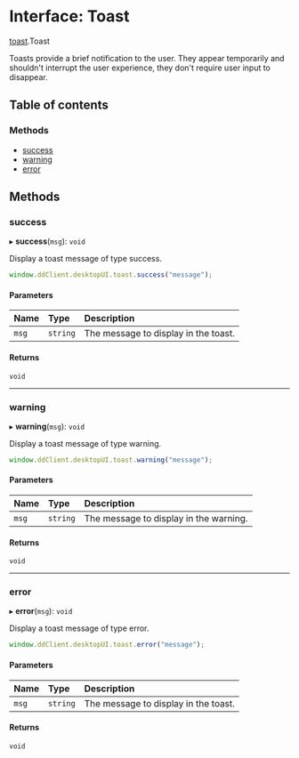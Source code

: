 # Interface: Toast

[toast](../modules/toast.md).Toast

Toasts provide a brief notification to the user.
They appear temporarily and shouldn't interrupt the user experience, they don't require user input to disappear.

## Table of contents

### Methods

- [success](toast.Toast.md#success)
- [warning](toast.Toast.md#warning)
- [error](toast.Toast.md#error)

## Methods

### success

▸ **success**(`msg`): `void`

Display a toast message of type success.

```typescript
window.ddClient.desktopUI.toast.success("message");
```

#### Parameters

| Name | Type | Description |
| :------ | :------ | :------ |
| `msg` | `string` | The message to display in the toast. |

#### Returns

`void`

___

### warning

▸ **warning**(`msg`): `void`

Display a toast message of type warning.

```typescript
window.ddClient.desktopUI.toast.warning("message");
```

#### Parameters

| Name | Type | Description |
| :------ | :------ | :------ |
| `msg` | `string` | The message to display in the warning. |

#### Returns

`void`

___

### error

▸ **error**(`msg`): `void`

Display a toast message of type error.

```typescript
window.ddClient.desktopUI.toast.error("message");
```

#### Parameters

| Name | Type | Description |
| :------ | :------ | :------ |
| `msg` | `string` | The message to display in the toast. |

#### Returns

`void`
